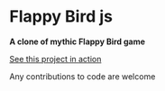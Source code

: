 # Flappy Bird js

**A clone of mythic Flappy Bird game**

[See this project in action](https://mrcesar107.github.io/flappy-bird-js)

Any contributions to code are welcome
